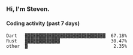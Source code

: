### Hi, I'm Steven.

#### Coding activity (past 7 days)
```
Dart   ▓▓▓▓▓▓▓▓▓▓▓▓▓▓▓▓▓▓▓▓▓▓▓▓▓▓▓▓▓▓  67.18%
Rust   ▓▓▓▓▓▓▓▓▓▓▓▓▓                   30.47%
other  ▓                                2.35%
```
